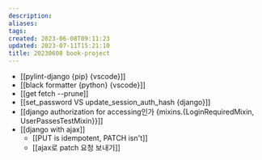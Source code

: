 ```yaml
---
description:
aliases: 
tags: 
created: 2023-06-08T09:11:23
updated: 2023-07-11T15:21:10
title: 20230608 book-project
---
```

- [[pylint-django {pip} {vscode}]]
- [[black formatter {python} {vscode}]]
- [[get fetch --prune]]
- [[set_password VS update_session_auth_hash {django}]]
- [[django authorization for accessing인가 {mixins.{LoginRequiredMixin, UserPassesTestMixin}}]]
- [[django with ajax]]
	- [[PUT is idempotent, PATCH isn't]]
	- [[ajax로 patch 요청 보내기]]